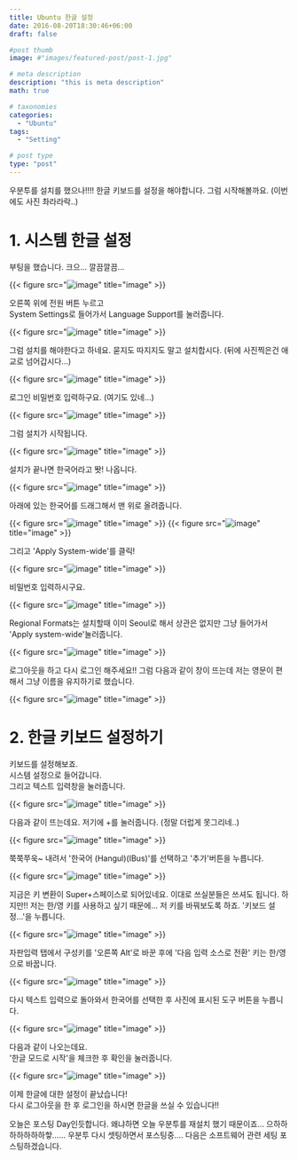 ```yaml
---
title: Ubuntu 한글 설정
date: 2016-08-20T18:30:46+06:00
draft: false

#post thumb
image: #"images/featured-post/post-1.jpg"

# meta description
description: "this is meta description"
math: true

# taxonomies
categories:
  - "Ubuntu"
tags:
  - "Setting"

# post type
type: "post"
---
```


우분투를 설치를 했으나!!!!
한글 키보드를 설정을 해야합니다.
그럼 시작해볼까요.
(이번에도 사진 촤라라락..)

# 1. 시스템 한글 설정

부팅을 했습니다.
크으... 깔끔깔끔...

{{< figure src="![image](/images/post/setting/01.png)" title="image" >}}

오른쪽 위에 전원 버튼 누르고   
System Settings로 들어가서 Language Support를 눌러줍니다.

{{< figure src="![image](/images/post/setting/02.png)" title="image" >}}

그럼 설치를 해야한다고 하네요.
묻지도 따지지도 말고 설치합시다.
(뒤에 사진찍은건 애교로 넘어갑시다...)

{{< figure src="![image](/images/post/setting/03.png)" title="image" >}}

로그인 비밀번호 입력하구요.
(여기도 있네...)

{{< figure src="![image](/images/post/setting/04.png)" title="image" >}}

그럼 설치가 시작됩니다.

{{< figure src="![image](/images/post/setting/05.png)" title="image" >}}

설치가 끝나면 한국어라고 똿! 나옵니다.

{{< figure src="![image](/images/post/setting/06.png)" title="image" >}}

아래에 있는 한국어를 드래그해서 맨 위로 올려줍니다.

{{< figure src="![image](/images/post/setting/07.png)" title="image" >}}
{{< figure src="![image](/images/post/setting/08.png)" title="image" >}}

그리고 'Apply System-wide'를 클릭!

{{< figure src="![image](/images/post/setting/09.png)" title="image" >}}

비밀번호 입력하시구요.

{{< figure src="![image](/images/post/setting/10.png)" title="image" >}}

Regional Formats는 설치할때 이미 Seoul로 해서 상관은 없지만 그냥 들어가서 'Apply system-wide'눌러줍니다.

{{< figure src="![image](/images/post/setting/11.png)" title="image" >}}

로그아웃을 하고 다시 로그인 해주세요!!
그럼 다음과 같이 창이 뜨는데 저는 영문이 편해서 그냥 이름을 유지하기로 했습니다.

{{< figure src="![image](/images/post/setting/12.png)" title="image" >}}

# 2. 한글 키보드 설정하기

키보드를 설정해보죠.  
시스템 설정으로 들어갑니다.  
그리고 텍스트 입력창을 눌러줍니다.  

{{< figure src="![image](/images/post/setting/13.png)" title="image" >}}

다음과 같이 뜨는데요.
저기에 +를 눌러줍니다.
(정말 더럽게 못그리네..)

{{< figure src="![image](/images/post/setting/14.png)" title="image" >}}

쭉쭉쭈욱~ 내려서 '한국어 (Hangul)(IBus)'를 선택하고 '추가'버튼을 누릅니다.

{{< figure src="![image](/images/post/setting/15.png)" title="image" >}}

지금은 키 변환이 Super+스페이스로 되어있네요.
이대로 쓰실분들은 쓰셔도 됩니다.
하지만!! 저는 한/영 키를 사용하고 싶기 때문에...
저 키를 바꿔보도록 하죠.
'키보드 설정...'을 누릅니다.

{{< figure src="![image](/images/post/setting/16.png)" title="image" >}}

자판입력 탭에서 구성키를 '오른쪽 Alt'로 바꾼 후에 '다음 입력 소스로 전환' 키는 한/영으로 바꿉니다.

{{< figure src="![image](/images/post/setting/17.png)" title="image" >}}

다시 텍스트 입력으로 돌아와서 한국어를 선택한 후 사진에 표시된 도구 버튼을 누릅니다.

{{< figure src="![image](/images/post/setting/18.png)" title="image" >}}

다음과 같이 나오는데요.  
'한글 모드로 시작'을 체크한 후 확인을 눌러줍니다.

{{< figure src="![image](/images/post/setting/19.png)" title="image" >}}

이제 한글에 대한 설정이 끝났습니다!  
다시 로그아웃을 한 후 로그인을 하시면 한글을 쓰실 수 있습니다!!


오늘은 포스팅 Day인듯합니다.
왜냐하면 오늘 우분투를 재설치 했기 때문이죠...
으하하하하하하하핳......
우분투 다시 셋팅하면서 포스팅중....
다음은 소프트웨어 관련 세팅 포스팅하겠습니다.
